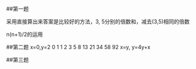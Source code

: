 ##第一题

采用直接算出来答案是比较好的方法，3, 5分别的倍数和，减去(3,5)相同的倍数

n(n+1)/2的运用


##第二题
x=0,y=2
0 1 1 2   3 5 8 13  21 34 58 92 
x=y, y=4y+x


##第三题



